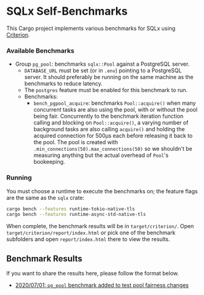 SQLx Self-Benchmarks
====================

This Cargo project implements various benchmarks for SQLx using
[Criterion](https://crates.io/crates/criterion).

### Available Benchmarks

* Group `pg_pool`: benchmarks `sqlx::Pool` against a PostgreSQL server.
    * `DATABASE_URL` must be set (or in `.env`) pointing to a PostgreSQL server. 
    It should preferably be running on the same machine as the benchmarks to reduce latency. 
    * The `postgres` feature must be enabled for this benchmark to run.
    * Benchmarks:
        * `bench_pgpool_acquire`: benchmarks `Pool::acquire()` when many concurrent tasks are also using
        the pool, with or without the pool being fair. Concurrently to the benchmark iteration
        function calling and blocking on `Pool::acquire()`, a varying number of background tasks are
        also calling `acquire()` and holding the acquired connection for 500µs each before releasing
        it back to the pool. The pool is created with `.min_connections(50).max_connections(50)` so we shouldn't
        be measuring anything but the actual overhead of `Pool`'s bookeeping.

### Running

You must choose a runtime to execute the benchmarks on; the feature flags are the same as the `sqlx` crate:

```bash
cargo bench --features runtime-tokio-native-tls
cargo bench --features runtime-async-std-native-tls
```

When complete, the benchmark results will be in `target/criterion/`. 
Open `target/criterion/report/index.html` or pick one of the benchmark subfolders and open
`report/index.html` there to view the results.

Benchmark Results
-------

If you want to share the results here, please follow the format below.

* [2020/07/01: `pg_pool` benchmark added to test pool fairness changes](results/2020-07-01-bench_pgpool_acquire/REPORT.md)

